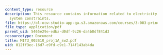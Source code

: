 ```yaml
---
content_type: resource
description: This resource contains information related to electricity generation
  system constraints.
file: https://ol-ocw-studio-app-qa.s3.amazonaws.com/courses/3-003-principles-of-engineering-practice-spring-2010/012ff3ec16d7e9fdc9c1714f143ab4da_MIT3_003S10_proj1A_sw2.pdf
file_type: application/pdf
parent_uid: 5465e29e-edba-d0df-9c26-da4b8df841d3
resourcetype: Document
title: MIT3_003S10_proj1A_sw2.pdf
uid: 012ff3ec-16d7-e9fd-c9c1-714f143ab4da
---
```

